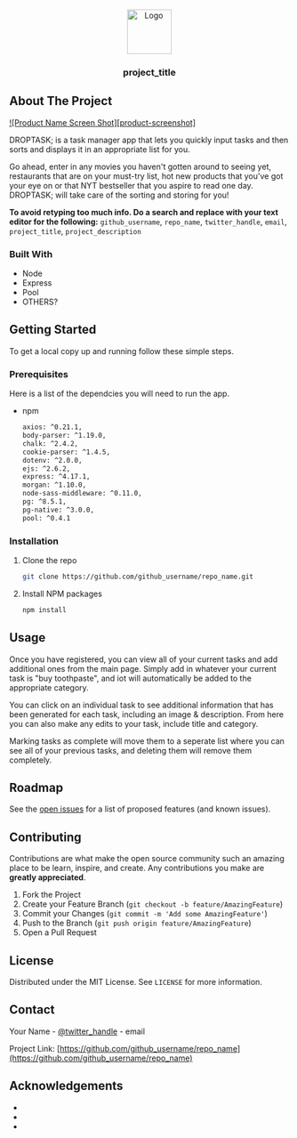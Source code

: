 <!--
*** Thanks for checking out the Best-README-Template. If you have a suggestion
*** that would make this better, please fork the repo and create a pull request
*** or simply open an issue with the tag enhancement.
*** Thanks again! Now go create something AMAZING! :D
***
***
***
*** To avoid retyping too much info. Do a search and replace for the following:
*** github_username, repo_name, twitter_handle, email, project_title, project_description
-->



<!-- PROJECT SHIELDS -->
<!--
*** I'm using markdown reference style links for readability.
*** Reference links are enclosed in brackets [ ] instead of parentheses ( ).
*** See the bottom of this document for the declaration of the reference variables
*** for contributors-url, forks-url, etc. This is an optional, concise syntax you may use.
*** https://www.markdownguide.org/basic-syntax/#reference-style-links
-->
<!-- [![Contributors][contributors-shield]][contributors-url]
[![Forks][forks-shield]][forks-url]
[![Stargazers][stars-shield]][stars-url]
[![Issues][issues-shield]][issues-url]
[![MIT License][license-shield]][license-url]
[![LinkedIn][linkedin-shield]][linkedin-url]
 -->


<!-- PROJECT LOGO -->
<br />
<p align=center>
  <a href=https://github.com/github_username/repo_name>
    <img src=images/logo.png alt=Logo width=80 height=80>
  </a>

  <h3 align=center>project_title</h3>



<!-- ABOUT THE PROJECT -->
## About The Project

[![Product Name Screen Shot][product-screenshot]](https://example.com)

DROPTASK; is a task manager app that lets you quickly input tasks and then sorts and displays it in an appropriate list for you.

Go ahead, enter in any movies you haven't gotten around to seeing yet, restaurants that are on your must-try list, hot new products that you've got your eye on or that NYT bestseller that you aspire to read one day. DROPTASK; will take care of the sorting and storing for you! 

**To avoid retyping too much info. Do a search and replace with your text editor for the following:**
`github_username`, `repo_name`, `twitter_handle`, `email`, `project_title`, `project_description`


### Built With

* Node
* Express
* Pool
* OTHERS?



<!-- GETTING STARTED -->
## Getting Started

To get a local copy up and running follow these simple steps.

### Prerequisites

Here is a list of the dependcies you will need to run the app.

* npm
  ```sh
  axios: ^0.21.1,
  body-parser: ^1.19.0,
  chalk: ^2.4.2,
  cookie-parser: ^1.4.5,
  dotenv: ^2.0.0,
  ejs: ^2.6.2,
  express: ^4.17.1,
  morgan: ^1.10.0,
  node-sass-middleware: ^0.11.0,
  pg: ^8.5.1,
  pg-native: ^3.0.0,
  pool: ^0.4.1
  ```

### Installation

1. Clone the repo
   ```sh
   git clone https://github.com/github_username/repo_name.git
   ```
2. Install NPM packages
   ```sh
   npm install
   ```



<!-- USAGE EXAMPLES -->
## Usage

Once you have registered, you can view all of your current tasks and add additional ones from the main page. Simply add in whatever your current task is "buy toothpaste", and iot will automatically be added to the appropriate category.

You can click on an individual task to see additional information that has been generated for each task, including an image & description. From here you can also make any edits to your task, include title and category.

Marking tasks as complete will move them to a seperate list where you can see all of your previous tasks, and deleting them will remove them completely.


<!-- ROADMAP -->
## Roadmap

See the [open issues](https://github.com/github_username/repo_name/issues) for a list of proposed features (and known issues).



<!-- CONTRIBUTING -->
## Contributing

Contributions are what make the open source community such an amazing place to be learn, inspire, and create. Any contributions you make are **greatly appreciated**.

1. Fork the Project
2. Create your Feature Branch (`git checkout -b feature/AmazingFeature`)
3. Commit your Changes (`git commit -m 'Add some AmazingFeature'`)
4. Push to the Branch (`git push origin feature/AmazingFeature`)
5. Open a Pull Request



<!-- LICENSE -->
## License

Distributed under the MIT License. See `LICENSE` for more information.



<!-- CONTACT -->
## Contact

Your Name - [@twitter_handle](https://twitter.com/twitter_handle) - email

Project Link: [https://github.com/github_username/repo_name](https://github.com/github_username/repo_name)



<!-- ACKNOWLEDGEMENTS -->
## Acknowledgements

* []()
* []()
* []()





<!-- MARKDOWN LINKS & IMAGES -->
<!-- https://www.markdownguide.org/basic-syntax/#reference-style-links -->
[contributors-shield]: https://img.shields.io/github/contributors/github_username/repo.svg?style=for-the-badge
[contributors-url]: https://github.com/github_username/repo/graphs/contributors
[forks-shield]: https://img.shields.io/github/forks/github_username/repo.svg?style=for-the-badge
[forks-url]: https://github.com/github_username/repo/network/members
[stars-shield]: https://img.shields.io/github/stars/github_username/repo.svg?style=for-the-badge
[stars-url]: https://github.com/github_username/repo/stargazers
[issues-shield]: https://img.shields.io/github/issues/github_username/repo.svg?style=for-the-badge
[issues-url]: https://github.com/github_username/repo/issues
[license-shield]: https://img.shields.io/github/license/github_username/repo.svg?style=for-the-badge
[license-url]: https://github.com/github_username/repo/blob/master/LICENSE.txt
[linkedin-shield]: https://img.shields.io/badge/-LinkedIn-black.svg?style=for-the-badge&logo=linkedin&colorB=555
[linkedin-url]: https://linkedin.com/in/github_username
